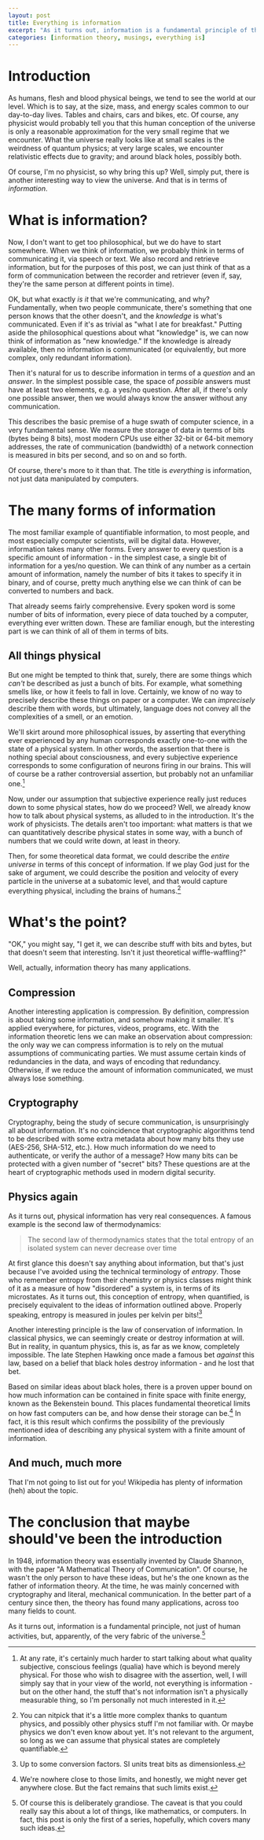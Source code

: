 ```yaml
---
layout: post
title: Everything is information
excerpt: "As it turns out, information is a fundamental principle of the universe."
categories: [information theory, musings, everything is]
---
```


# Introduction

As humans, flesh and blood physical beings, we tend to see the world at our
level. Which is to say, at the size, mass, and energy scales common to our
day-to-day lives. Tables and chairs, cars and bikes, etc. Of course, any
physicist would probably tell you that this human conception of the universe is
only a reasonable approximation for the very small regime that we encounter.
What the universe really looks like at small scales is the weirdness of quantum
physics; at very large scales, we encounter relativistic effects due to gravity;
and around black holes, possibly both.

Of course, I'm no physicist, so why bring this up? Well, simply put, there is
another interesting way to view the universe. And that is in terms of
*information*.

# What is information?

Now, I don't want to get too philosophical, but we do have to start somewhere.
When we think of information, we probably think in terms of communicating it,
via speech or text. We also record and retrieve information, but for the
purposes of this post, we can just think of that as a form of communication
between the recorder and retriever (even if, say, they're the same person at
different points in time).

OK, but what exactly *is it* that we're communicating, and why? Fundamentally,
when two people communicate, there's something that one person knows that the
other doesn't, and the *knowledge* is what's communicated. Even if it's as
trivial as "what I ate for breakfast." Putting aside the philosophical questions
about what "knowledge" is, we can now think of information as "new knowledge."
If the knowledge is already available, then no information is communicated (or
equivalently, but more complex, only redundant information).

Then it's natural for us to describe information in terms of a *question* and an
*answer*. In the simplest possible case, the space of *possible* answers must
have at least two elements, e.g. a yes/no question. After all, if there's only
one possible answer, then we would always know the answer without any
communication.

This describes the basic premise of a huge swath of computer science, in a very
fundamental sense. We measure the storage of data in terms of bits (bytes being
8 bits), most modern CPUs use either 32-bit or 64-bit memory addresses, the rate
of communication (bandwidth) of a network connection is measured in bits per
second, and so on and so forth.

Of course, there's more to it than that. The title is *everything* is
information, not just data manipulated by computers.

# The many forms of information

The most familiar example of quantifiable information, to most people, and most
especially computer scientists, will be digital data. However, information takes
many other forms. Every answer to every question is a specific amount of
information - in the simplest case, a single bit of information for a yes/no
question. We can think of any number as a certain amount of information, namely
the number of bits it takes to specify it in binary, and of course, pretty much
anything else we can think of can be converted to numbers and back.

That already seems fairly comprehensive. Every spoken word is some number of
bits of information, every piece of data touched by a computer, everything ever
written down. These are familiar enough, but the interesting part is we can
think of all of them in terms of bits.

## All things physical

But one might be tempted to think that, surely, there are some things which
*can't* be described as just a bunch of bits. For example, what something smells
like, or how it feels to fall in love. Certainly, we know of no way to precisely
describe these things on paper or a computer. We can *imprecisely* describe them
with words, but ultimately, language does not convey all the complexities of a
smell, or an emotion.

We'll skirt around more philosophical issues, by asserting that everything ever
experienced by any human corresponds exactly one-to-one with the state of a
physical system. In other words, the assertion that there is nothing special
about consciousness, and every subjective experience corresponds to some
configuration of neurons firing in our brains. This will of course be a rather
controversial assertion, but probably not an unfamiliar one.[^1]

Now, under our assumption that subjective experience really just reduces down to
some physical states, how do we proceed? Well, we already know how to talk about
physical systems, as alluded to in the introduction. It's the work of
physicists. The details aren't too important: what matters is that we can
quantitatively describe physical states in some way, with a bunch of numbers
that we could write down, at least in theory.

Then, for some theoretical data format, we could describe the *entire universe*
in terms of this concept of information. If we play God just for the sake of
argument, we could describe the position and velocity of every particle in the
universe at a subatomic level, and that would capture everything physical,
including the brains of humans.[^2]

# What's the point?

"OK," you might say, "I get it, we can describe stuff with bits and bytes, but
that doesn't seem that interesting. Isn't it just theoretical wiffle-waffling?"

Well, actually, information theory has many applications.

## Compression

Another interesting application is compression. By definition, compression is
about taking some information, and somehow making it smaller. It's applied
everywhere, for pictures, videos, programs, etc. With the information theoretic
lens we can make an observation about compression: the only way we can compress
information is to rely on the mutual assumptions of communicating parties. We
must assume certain kinds of redundancies in the data, and ways of encoding that
redundancy. Otherwise, if we reduce the amount of information communicated, we
must always lose something.

## Cryptography

Cryptography, being the study of secure communication, is unsurprisingly all
about information. It's no coincidence that cryptographic algorithms tend to be
described with some extra metadata about how many bits they use (AES-256,
SHA-512, etc.). How much information do we need to authenticate, or verify the
author of a message? How many bits can be protected with a given number of
"secret" bits? These questions are at the heart of cryptographic methods used in
modern digital security.

## Physics again

As it turns out, physical information has very real consequences. A famous
example is the second law of thermodynamics:

> The second law of thermodynamics states that the total entropy of an isolated
> system can never decrease over time

At first glance this doesn't say anything about information, but that's just
because I've avoided using the technical terminology of *entropy*. Those who
remember entropy from their chemistry or physics classes might think of it as a
measure of how "disordered" a system is, in terms of its microstates. As it
turns out, this conception of entropy, when quantified, is precisely equivalent
to the ideas of information outlined above. Properly speaking, entropy is
measured in joules per kelvin per bits![^3]

Another interesting principle is the law of conservation of information. In
classical physics, we can seemingly create or destroy information at will. But
in reality, in quantum physics, this is, as far as we know, completely
impossible. The late Stephen Hawking once made a famous bet *against* this law,
based on a belief that black holes destroy information - and he lost that bet.

Based on similar ideas about black holes, there is a proven upper bound on how
much information can be contained in finite space with finite energy, known as
the Bekenstein bound. This places fundamental theoretical limits on how fast
computers can be, and how dense their storage can be.[^4] In fact, it is this
result which confirms the possibility of the previously mentioned idea of
describing any physical system with a finite amount of information.

## And much, much more

That I'm not going to list out for you! Wikipedia has plenty of information
(heh) about the topic.

# The conclusion that maybe should've been the introduction

In 1948, information theory was essentially invented by Claude Shannon, with the
paper "A Mathematical Theory of Communication". Of course, he wasn't the only
person to have these ideas, but he's the one known as the father of information
theory. At the time, he was mainly concerned with cryptography and literal,
mechanical communication. In the better part of a century since then, the theory
has found many applications, across too many fields to count.

As it turns out, information is a fundamental principle, not just of human
activities, but, apparently, of the very fabric of the universe.[^5]


[^1]: At any rate, it's certainly much harder to start talking about what quality subjective, conscious feelings (qualia) have which is beyond merely physical. For those who wish to disagree with the assertion, well, I will simply say that in your view of the world, not everything is information - but on the other hand, the stuff that's not information isn't a physically measurable thing, so I'm personally not much interested in it.

[^2]: You can nitpick that it's a little more complex thanks to quantum physics, and possibly other physics stuff I'm not familiar with. Or maybe physics we don't even know about yet. It's not relevant to the argument, so long as we can assume that physical states are completely quantifiable.

[^3]: Up to some conversion factors. SI units treat bits as dimensionless.

[^4]: We're nowhere close to those limits, and honestly, we might never get anywhere close. But the fact remains that such limits exist.

[^5]: Of course this is deliberately grandiose. The caveat is that you could really say this about a lot of things, like mathematics, or computers. In fact, this post is only the first of a series, hopefully, which covers many such ideas.
